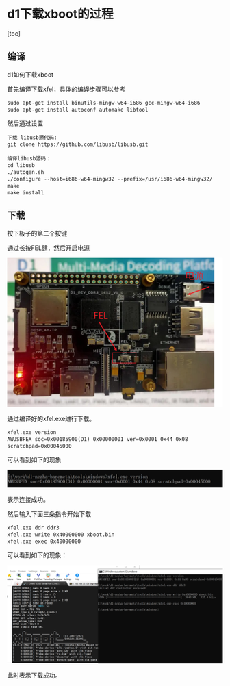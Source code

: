 # d1下载xboot的过程

[toc]

## 编译

d1如何下载xboot

首先编译下载xfel，具体的编译步骤可以参考

```
sudo apt-get install binutils-mingw-w64-i686 gcc-mingw-w64-i686
sudo apt-get install autoconf automake libtool
```

然后通过设置

```
下载 libusb源代码: 
git clone https://github.com/libusb/libusb.git

编译libusb源码：
cd libusb
./autogen.sh
./configure --host=i686-w64-mingw32 --prefix=/usr/i686-w64-mingw32/
make
make install
```



## 下载

按下板子的第二个按键

通过长按FEL健，然后开启电源

![x1](figures/x1.png)

通过编译好的xfel.exe进行下载。

```
xfel.exe version
AWUSBFEX soc=0x00185900(D1) 0x00000001 ver=0x0001 0x44 0x08 scratchpad=0x00045000
```

可以看到如下的现象

![x2](figures/x2.png)

表示连接成功。

然后输入下面三条指令开始下载

```
xfel.exe ddr ddr3
xfel.exe write 0x40000000 xboot.bin
xfel.exe exec 0x40000000
```

可以看到如下的现象：

![x3](figures/x3.png)

此时表示下载成功。

